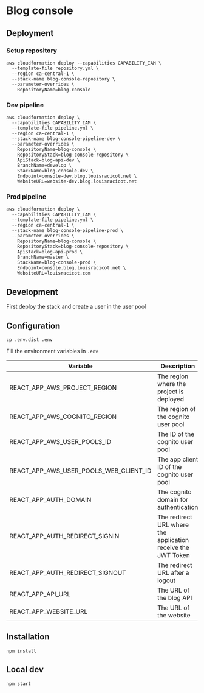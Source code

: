 # Blog console

## Deployment

### Setup repository

```
aws cloudformation deploy --capabilities CAPABILITY_IAM \
  --template-file repository.yml \
  --region ca-central-1 \
  --stack-name blog-console-repository \
  --parameter-overrides \
    RepositoryName=blog-console
```

### Dev pipeline
```
aws cloudformation deploy \
  --capabilities CAPABILITY_IAM \
  --template-file pipeline.yml \
  --region ca-central-1 \
  --stack-name blog-console-pipeline-dev \
  --parameter-overrides \
    RepositoryName=blog-console \
    RepositoryStack=blog-console-repository \
    ApiStack=blog-api-dev \
    BranchName=develop \
    StackName=blog-console-dev \
    Endpoint=console-dev.blog.louisracicot.net \
    WebsiteURL=website-dev.blog.louisracicot.net
```

### Prod pipeline
```
aws cloudformation deploy \
  --capabilities CAPABILITY_IAM \
  --template-file pipeline.yml \
  --region ca-central-1 \
  --stack-name blog-console-pipeline-prod \
  --parameter-overrides \
    RepositoryName=blog-console \
    RepositoryStack=blog-console-repository \
    ApiStack=blog-api-prod \
    BranchName=master \
    StackName=blog-console-prod \
    Endpoint=console.blog.louisracicot.net \
    WebsiteURL=louisracicot.com
```

## Development

First deploy the stack and create a user in the user pool

## Configuration

```
cp .env.dist .env
```

Fill the environment variables in `.env`

| Variable                               | Description                                                  | Example                      |
|----------------------------------------|--------------------------------------------------------------|------------------------------|
| REACT_APP_AWS_PROJECT_REGION           | The region where the project is deployed                     | ca-central-1                 |
| REACT_APP_AWS_COGNITO_REGION           | The region of the cognito user pool                          | ca-central-1                 |
| REACT_APP_AWS_USER_POOLS_ID            | The ID of the cognito user pool                              | *from the cognito stack*     |
| REACT_APP_AWS_USER_POOLS_WEB_CLIENT_ID | The app client ID of the cognito user pool                   | *from the cognito stack*     |
| REACT_APP_AUTH_DOMAIN                  | The cognito domain for authentication                        | *from the cognito stack*     |
| REACT_APP_AUTH_REDIRECT_SIGNIN         | The redirect URL where the application receive the JWT Token | http://localhost:3000/auth   |
| REACT_APP_AUTH_REDIRECT_SIGNOUT        | The redirect URL after a logout                              | http://localhost:3000/logout |
| REACT_APP_API_URL                      | The URL of the blog API                                      | https://my-api.com           |
| REACT_APP_WEBSITE_URL                  | The URL of the website                                       | https://my-website.com       |

## Installation

```
npm install
```

## Local dev

```
npm start
```
